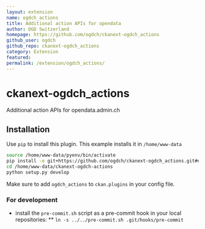 ```yaml
---
layout: extension
name: ogdch_actions
title: Additional action APIs for opendata
author: OGD Switzerland
homepage: https://github.com/ogdch/ckanext-ogdch_actions
github_user: ogdch
github_repo: ckanext-ogdch_actions
category: Extension
featured: 
permalink: /extension/ogdch_actions/
---
```



ckanext-ogdch\_actions
======================

Additional action APIs for opendata.admin.ch

Installation
------------

Use `pip` to install this plugin. This example installs it in
`/home/www-data`

``` bash
source /home/www-data/pyenv/bin/activate
pip install -e git+https://github.com/ogdch/ckanext-ogdch_actions.git#egg=ckanext-ogdch_actions --src /home/www-data
cd /home/www-data/ckanext-ogdch-actions
python setup.py develop
```

Make sure to add `ogdch_actions` to `ckan.plugins` in your config file.

### For development

-   install the `pre-commit.sh` script as a pre-commit hook in your
    local repositories: \*\*
    `ln -s ../../pre-commit.sh .git/hooks/pre-commit`

